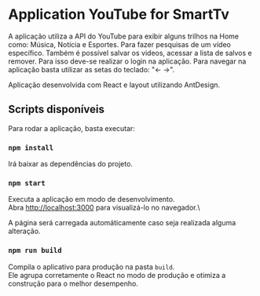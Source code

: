 # Application YouTube for SmartTv

A aplicação utiliza a API do YouTube para exibir alguns trilhos na Home como: Música, Notícia e Esportes. Para fazer pesquisas de um vídeo específico. Também é possível salvar os videos, acessar a lista de salvos e remover. Para isso deve-se realizar o login na aplicação.
Para navegar na aplicação basta utilizar as setas do teclado: "<- ->".

Aplicação desenvolvida com React e layout utilizando AntDesign.

## Scripts disponíveis

Para rodar a aplicação, basta executar:

### `npm install`

Irá baixar as dependências do projeto.


### `npm start`

Executa a aplicação em modo de desenvolvimento.\
Abra [http://localhost:3000](http://localhost:3000) para visualizá-lo no navegador.\

A página será carregada automáticamente caso seja realizada alguma alteração.

### `npm run build`

Compila o aplicativo para produção na pasta `build`.\
Ele agrupa corretamente o React no modo de produção e otimiza a construção para o melhor desempenho.
